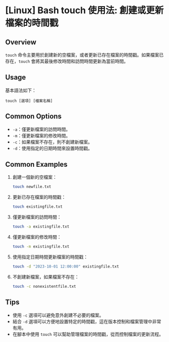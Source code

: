 # [Linux] Bash touch 使用法: 創建或更新檔案的時間戳

## Overview
`touch` 命令主要用於創建新的空檔案，或者更新已存在檔案的時間戳。如果檔案已存在，`touch` 會將其最後修改時間和訪問時間更新為當前時間。

## Usage
基本語法如下：
```
touch [選項] [檔案名稱]
```

## Common Options
- `-a`：僅更新檔案的訪問時間。
- `-m`：僅更新檔案的修改時間。
- `-c`：如果檔案不存在，則不創建新檔案。
- `-d`：使用指定的日期時間來設置時間戳。

## Common Examples
1. 創建一個新的空檔案：
   ```bash
   touch newfile.txt
   ```

2. 更新已存在檔案的時間戳：
   ```bash
   touch existingfile.txt
   ```

3. 僅更新檔案的訪問時間：
   ```bash
   touch -a existingfile.txt
   ```

4. 僅更新檔案的修改時間：
   ```bash
   touch -m existingfile.txt
   ```

5. 使用指定日期時間更新檔案的時間戳：
   ```bash
   touch -d "2023-10-01 12:00:00" existingfile.txt
   ```

6. 不創建新檔案，如果檔案不存在：
   ```bash
   touch -c nonexistentfile.txt
   ```

## Tips
- 使用 `-c` 選項可以避免意外創建不必要的檔案。
- 結合 `-d` 選項可以方便地設置特定的時間戳，這在版本控制和檔案管理中非常有用。
- 在腳本中使用 `touch` 可以幫助管理檔案的時間戳，從而控制檔案的更新流程。